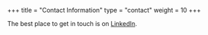 +++
title = "Contact Information"
type = "contact"
weight = 10
+++

The best place to get in touch is on [LinkedIn](https://www.linkedin.com/in/tomsouthwellbrown/).